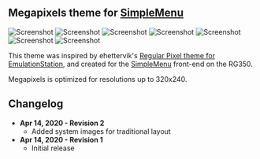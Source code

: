 Megapixels theme for [SimpleMenu](https://github.com/fgl82/simplemenu)
---

![Screenshot](https://raw.githubusercontent.com/westoncampbell/sm-theme-megapixels/master/Megapixels/resources/32x/logo.png) ![Screenshot](https://raw.githubusercontent.com/westoncampbell/sm-theme-megapixels/master/Megapixels/resources/psx/logo.png)
![Screenshot](https://raw.githubusercontent.com/westoncampbell/sm-theme-megapixels/master/Previews/screenshot001.png) ![Screenshot](https://raw.githubusercontent.com/westoncampbell/sm-theme-megapixels/master/Previews/screenshot002.png)
![Screenshot](https://raw.githubusercontent.com/westoncampbell/sm-theme-megapixels/master/Previews/screenshot003.png) ![Screenshot](https://raw.githubusercontent.com/westoncampbell/sm-theme-megapixels/master/Previews/screenshot004.png)
![Screenshot](https://raw.githubusercontent.com/westoncampbell/sm-theme-megapixels/master/Previews/screenshot005.png)

This theme was inspired by ehettervik's [Regular Pixel theme for EmulationStation](https://github.com/ehettervik/es-theme-pixel), and created for the [SimpleMenu](https://github.com/fgl82/simplemenu) front-end on the RG350.

Megapixels is optimized for resolutions up to 320x240.

**Changelog**
---
* **Apr 14, 2020 - Revision 2**
  * Added system images for traditional layout
* **Apr 14, 2020 - Revision 1**
  * Initial release
